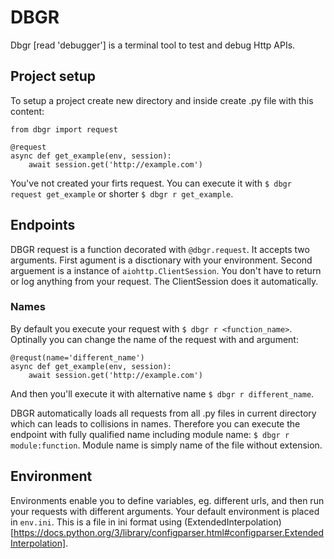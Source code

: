 # DBGR
Dbgr [read 'debugger'] is a terminal tool to test and debug Http APIs.

## Project setup
To setup a project create new directory and inside create .py file with this content:

```
from dbgr import request

@request
async def get_example(env, session):
    await session.get('http://example.com')
```

You've not created your firts request. You can execute it with `$ dbgr request get_example` or shorter `$ dbgr r get_example`.

## Endpoints
DBGR request is a function decorated with `@dbgr.request`. It accepts two arguments. First agument is a disctionary with your environment. Second arguement is a instance of `aiohttp.ClientSession`. You don't have to return or log anything from your request. The ClientSession does it automatically.

### Names
By default you execute your request with `$ dbgr r <function_name>`. Optinally you can change the name of the request with and argument:

```
@requst(name='different_name')
async def get_example(env, session):
    await session.get('http://example.com')
```

And then you'll execute it with alternative name `$ dbgr r different_name`.

DBGR automatically loads all requests from all .py files in current directory which can leads to collisions in names. Therefore you can execute the endpoint with fully qualified name including module name: `$ dbgr r module:function`. Module name is simply name of the file without extension.

## Environment
Environments enable you to define variables, eg. different urls, and then run your requests with different arguments. Your default environment is placed in `env.ini`. This is a file in ini format using (ExtendedInterpolation)[https://docs.python.org/3/library/configparser.html#configparser.ExtendedInterpolation].
